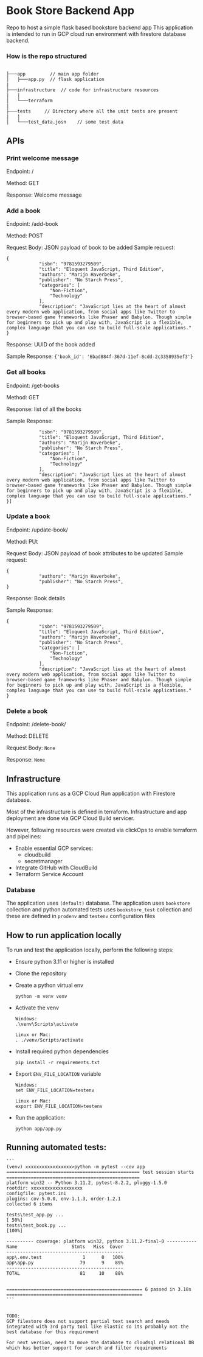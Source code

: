 # Book Store Backend App
Repo to host a simple flask based bookstore backend app
This application is intended to run in GCP cloud run environment with firestore database backend.

### How is the repo structured
```

├───app         // main app folder
│   ├───app.py  // flask application
|
├───infrastructure  // code for infrastructure resources
|   |
│   └───terraform
|
├───tests     // Directory where all the unit tests are present
|   |
│   └───test_data.josn    // some test data

```

## APIs

### Print welcome message

Endpoint: /

Method: GET

Response: Welcome message

### Add a book
Endpoint: /add-book

Method: POST

Request Body:  JSON payload of book to be added
Sample request:
```
{
            "isbn": "9781593279509",
            "title": "Eloquent JavaScript, Third Edition",
            "authors": "Marijn Haverbeke",
            "publisher": "No Starch Press",
            "categories": [
                "Non-Fiction",
                "Technology"
            ],
            "description": "JavaScript lies at the heart of almost every modern web application, from social apps like Twitter to browser-based game frameworks like Phaser and Babylon. Though simple for beginners to pick up and play with, JavaScript is a flexible, complex language that you can use to build full-scale applications."
}
```
Response: UUID of the book added 

Sample Response: `{'book_id': '6bad884f-367d-11ef-8cdd-2c3358935ef3'}`

### Get all books

Endpoint: /get-books

Method: GET

Response: list of all the books

Sample Response:
```[{
            "isbn": "9781593279509",
            "title": "Eloquent JavaScript, Third Edition",
            "authors": "Marijn Haverbeke",
            "publisher": "No Starch Press",
            "categories": [
                "Non-Fiction",
                "Technology"
            ],
            "description": "JavaScript lies at the heart of almost every modern web application, from social apps like Twitter to browser-based game frameworks like Phaser and Babylon. Though simple for beginners to pick up and play with, JavaScript is a flexible, complex language that you can use to build full-scale applications."
}]
```

### Update a book

Endpoint: /update-book/<uuid>

Method: PUt

Request Body:  JSON payload of book attributes to be updated
Sample request:
```
{
            "authors": "Marijn Haverbeke",
            "publisher": "No Starch Press",
}
```
Response: Book details

Sample Response:
```
{
            "isbn": "9781593279509",
            "title": "Eloquent JavaScript, Third Edition",
            "authors": "Marijn Haverbeke",
            "publisher": "No Starch Press",
            "categories": [
                "Non-Fiction",
                "Technology"
            ],
            "description": "JavaScript lies at the heart of almost every modern web application, from social apps like Twitter to browser-based game frameworks like Phaser and Babylon. Though simple for beginners to pick up and play with, JavaScript is a flexible, complex language that you can use to build full-scale applications."
}
```

### Delete a book

Endpoint: /delete-book/<uuid>

Method: DELETE

Request Body:  `None`

Response: `None`


## Infrastructure

This application runs as a GCP Cloud Run application with Firestore database.

Most of the infrastructure is defined in terraform. Infrastructure and app deployment are done via GCP Cloud Build servicer.

However, following resources were created via clickOps to enable terraform and pipelines:
- Enable essential GCP services:
    - cloudbuild
    - secretmanager
- Integrate GitHub with CloudBuild
- Terraform Service Account

### Database

The application uses `(default)` database. The application uses `bookstore` collection and python automated tests uses `bookstore_test` collection and these are defined in `prodenv` and `testenv` configuration files

## How to run application locally

To run and test the application locally, perform the following steps:

- Ensure python 3.11 or higher is installed
- Clone the repository
- Create a python virtual env
    ```
    python -m venv venv
    ```
- Activate the venv
    ```
    Windows:
    .\venv\Scripts\activate

    Linux or Mac:
    . ./venv/Scripts/activate
    ```
- Install required python dependencies
    ```
    pip install -r requirements.txt
    ```

- Export `ENV_FILE_LOCATION` variable
    ```
    Windows:
    set ENV_FILE_LOCATION=testenv

    Linux or Mac:
    export ENV_FILE_LOCATION=testenv
    ```

- Run the application:
    ```
    python app/app.py
    ```

## Running automated tests:
    ```
    (venv) xxxxxxxxxxxxxxxxx>python -m pytest --cov app
    ================================================= test session starts =================================================
    platform win32 -- Python 3.11.2, pytest-8.2.2, pluggy-1.5.0
    rootdir: xxxxxxxxxxxxxxxxxxx
    configfile: pytest.ini
    plugins: cov-5.0.0, env-1.1.3, order-1.2.1
    collected 6 items

    tests\test_app.py ...                                                                                            [ 50%]
    tests\test_book.py ...                                                                                           [100%]

    ---------- coverage: platform win32, python 3.11.2-final-0 -----------
    Name                    Stmts   Miss  Cover
    -------------------------------------------
    app\.env.test               1      0   100%
    app\app.py                 79      9    89%
    -------------------------------------------
    TOTAL                      81     10    88%


    ================================================== 6 passed in 3.18s ==================================================
    ```


    TODO:
    GCP filestore does not support partial text search and needs integrated with 3rd party tool like Elastic so its probably not the best database for this requirement

    For next version, need to move the database to cloudsql relational DB which has better support for search and filter requirements